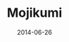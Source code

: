 ---
title: Mojikumi
url: 'https://houkanshan.github.io/mojikumi/test/'
spoiler: Solo - Typography, Font
cover: './cover.jpg'
date: 2014-06-26
---